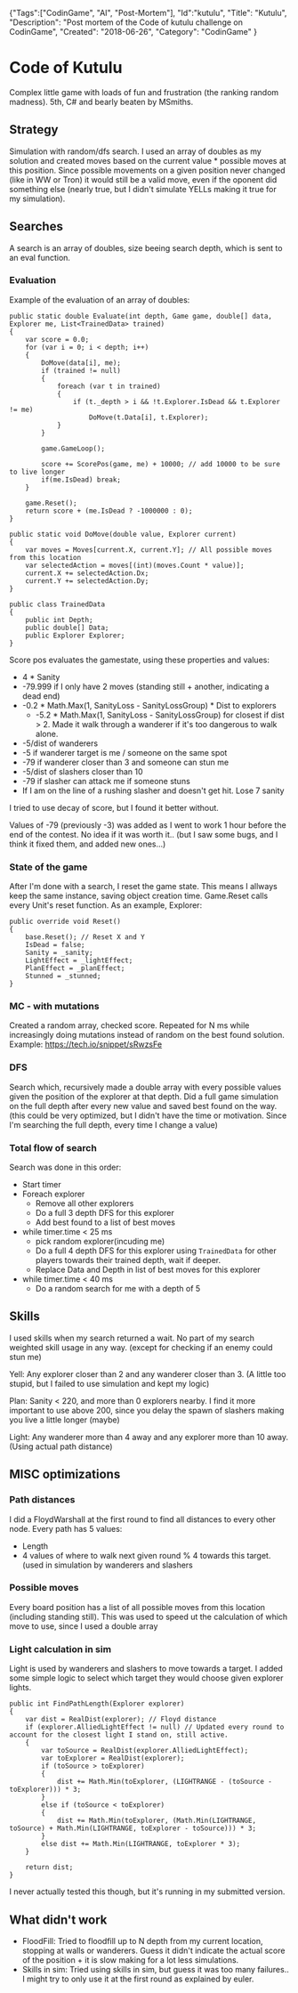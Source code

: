 {"Tags":["CodinGame", "AI", "Post-Mortem"], "Id":"kutulu", "Title": "Kutulu", "Description": "Post mortem of the Code of kutulu challenge on CodinGame", "Created": "2018-06-26", "Category": "CodinGame" }
# Code of Kutulu

Complex little game with loads of fun and frustration (the ranking random madness). 5th, C# and bearly beaten by MSmiths.

## Strategy

Simulation with random/dfs search. I used an array of doubles as my solution and created moves based on the current value * possible moves at this position. Since possible movements on a given position never changed (like in WW or Tron) it would still be a valid move, even if the oponent did something else (nearly true, but I didn't simulate YELLs making it true for my simulation).  

## Searches

A search is an array of doubles, size beeing search depth, which is sent to an eval function.

### Evaluation
Example of the evaluation of an array of doubles:

```
public static double Evaluate(int depth, Game game, double[] data, Explorer me, List<TrainedData> trained)
{
    var score = 0.0;
    for (var i = 0; i < depth; i++)
    {
        DoMove(data[i], me);
        if (trained != null)
        {
            foreach (var t in trained)
            {
                if (t._depth > i && !t.Explorer.IsDead && t.Explorer != me)
                    DoMove(t.Data[i], t.Explorer);
            }
        }

        game.GameLoop();

        score += ScorePos(game, me) + 10000; // add 10000 to be sure to live longer
        if(me.IsDead) break;
    }

    game.Reset();
    return score + (me.IsDead ? -1000000 : 0);
}

public static void DoMove(double value, Explorer current)
{
    var moves = Moves[current.X, current.Y]; // All possible moves from this location
    var selectedAction = moves[(int)(moves.Count * value)];
    current.X += selectedAction.Dx;
    current.Y += selectedAction.Dy;
}

public class TrainedData
{
    public int Depth;
    public double[] Data;
    public Explorer Explorer;
}

```

Score pos evaluates the gamestate, using these properties and values:
- 4 * Sanity
- -79.999 if I only have 2 moves (standing still + another, indicating a dead end)
- -0.2 * Math.Max(1, SanityLoss - SanityLossGroup) * Dist to explorers
	- -5.2 * Math.Max(1, SanityLoss - SanityLossGroup) for closest if dist > 2. Made it walk through a wanderer if it's too dangerous to walk alone.
- -5/dist of wanderers
- -5 if wanderer target is me / someone on the same spot
- -79 if wanderer closer than 3 and someone can stun me
- -5/dist of slashers closer than 10
- -79 if slasher can attack me if someone stuns
- If I am on the line of a rushing slasher and doesn't get hit. Lose 7 sanity

I tried to use decay of score, but I found it better without.

Values of -79 (previously -3) was added as I went to work 1 hour before the end of the contest. No idea if it was worth it.. (but I saw some bugs, and I think it fixed them, and added new ones...)

### State of the game
After I'm done with a search, I reset the game state. This means I allways keep the same instance, saving object creation time.
Game.Reset calls every Unit's reset function. As an example, Explorer:
```
public override void Reset()
{
    base.Reset(); // Reset X and Y
    IsDead = false;
    Sanity = _sanity;
    LightEffect = _lightEffect;
    PlanEffect = _planEffect;
    Stunned = _stunned;
}
```

### MC - with mutations
Created a random array, checked score. Repeated for N ms while increasingly doing mutations instead of random on the best found solution.
Example: https://tech.io/snippet/sRwzsFe

### DFS
Search which, recursively made a double array with every possible values given the position of the explorer at that depth.
Did a full game simulation on the full depth after every new value and saved best found on the way.
(this could be very optimized, but I didn't have the time or motivation. Since I'm searching the full depth, every time I change a value)

### Total flow of search

Search was done in this order:

- Start timer
- Foreach explorer 
	- Remove all other explorers
	- Do a full 3 depth DFS for this explorer 
	- Add best found to a list of best moves
- while timer.time < 25 ms
	- pick random explorer(incuding me)
	- Do a full 4 depth DFS for this explorer using `TrainedData` for other players towards their trained depth, wait if deeper.
	- Replace Data and Depth in list of best moves for this explorer
- while timer.time < 40 ms
  - Do a random search for me with a depth of 5

## Skills

I used skills when my search returned a wait. No part of my search weighted skill usage in any way. (except for checking if an enemy could stun me)

Yell:
Any explorer closer than 2 and any wanderer closer than 3. (A little too stupid, but I failed to use simulation and kept my logic)

Plan:
Sanity < 220, and more than 0 explorers nearby. I find it more important to use above 200, since you delay the spawn of slashers making you live a little longer (maybe)

Light:
Any wanderer more than 4 away and any explorer more than 10 away. (Using actual path distance)

## MISC optimizations

### Path distances
I did a FloydWarshall at the first round to find all distances to every other node. 
Every path has 5 values:
- Length
- 4 values of where to walk next given round % 4 towards this target. (used in simulation by wanderers and slashers

### Possible moves
Every board position has a list of all possible moves from this location (including standing still).
This was used to speed ut the calculation of which move to use, since I used a double array

### Light calculation in sim
Light is used by wanderers and slashers to move towards a target. I added some simple logic to select which target they would choose given explorer lights.

```
public int FindPathLength(Explorer explorer)
{
    var dist = RealDist(explorer); // Floyd distance
    if (explorer.AlliedLightEffect != null) // Updated every round to account for the closest light I stand on, still active.
    {
        var toSource = RealDist(explorer.AlliedLightEffect);
        var toExplorer = RealDist(explorer);
        if (toSource > toExplorer)
        {
            dist += Math.Min(toExplorer, (LIGHTRANGE - (toSource - toExplorer))) * 3;
        }
        else if (toSource < toExplorer)
        {
            dist += Math.Min(toExplorer, (Math.Min(LIGHTRANGE, toSource) + Math.Min(LIGHTRANGE, toExplorer - toSource))) * 3;
        }
        else dist += Math.Min(LIGHTRANGE, toExplorer * 3);
    }

    return dist;
}
```
I never actually tested this though, but it's running in my submitted version.


## What didn't work
- FloodFill: Tried to floodfill up to N depth from my current location, stopping at walls or wanderers. Guess it didn't indicate the actual score of the position + it is slow making for a lot less simulations.
- Skills in sim: Tried using skills in sim, but guess it was too many failures.. I might try to only use it at the first round as explained by euler.